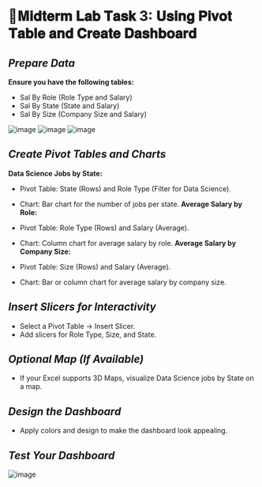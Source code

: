 # 📑𝐌𝐢𝐝𝐭𝐞𝐫𝐦 𝐋𝐚𝐛 𝐓𝐚𝐬𝐤 3: 𝐔𝐬𝐢𝐧𝐠 𝐏𝐢𝐯𝐨𝐭 𝐓𝐚𝐛𝐥𝐞 𝐚𝐧𝐝 𝐂𝐫𝐞𝐚𝐭𝐞 𝐃𝐚𝐬𝐡𝐛𝐨𝐚𝐫𝐝

## *Prepare Data*
**Ensure you have the following tables:**
  
- Sal By Role (Role Type and Salary)
- Sal By State (State and Salary)
- Sal By Size (Company Size and Salary)

![image](https://github.com/user-attachments/assets/54271da5-61f3-4981-9194-385e8f6a2789)
![image](https://github.com/user-attachments/assets/c3c84871-0636-4036-bdd2-aaa7fb7c79f8)
![image](https://github.com/user-attachments/assets/57e74bfc-9068-4778-8ad5-bfe2b900808f)

  
## *Create Pivot Tables and Charts*
**Data Science Jobs by State:**

- Pivot Table: State (Rows) and Role Type (Filter for Data Science).
- Chart: Bar chart for the number of jobs per state.
**Average Salary by Role:**

- Pivot Table: Role Type (Rows) and Salary (Average).
- Chart: Column chart for average salary by role.
**Average Salary by Company Size:**

- Pivot Table: Size (Rows) and Salary (Average).
- Chart: Bar or column chart for average salary by company size.
  
## *Insert Slicers for Interactivity*

- Select a Pivot Table → Insert Slicer.
- Add slicers for Role Type, Size, and State.
## *Optional Map (If Available)*

- If your Excel supports 3D Maps, visualize Data Science jobs by State on a map.
  
## *Design the Dashboard*

- Apply colors and design to make the dashboard look appealing.

## *Test Your Dashboard*

![image](https://github.com/user-attachments/assets/eea2c98f-2f2b-4e2d-91bc-751f419b7df2)
